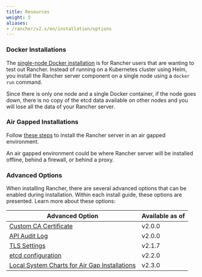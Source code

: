 ```yaml
---
title: Resources
weight: 5
aliases:
- /rancher/v2.x/en/installation/options
---
```


### Docker Installations

The [single-node Docker installation]({{<baseurl>}}/rancher/v2.x/en/installation/other-installation-methods/single-node-docker) is for Rancher users that are wanting to test out Rancher. Instead of running on a Kubernetes cluster using Helm, you install the Rancher server component on a single node using a `docker run` command.

Since there is only one node and a single Docker container, if the node goes down, there is no copy of the etcd data available on other nodes and you will lose all the data of your Rancher server.

### Air Gapped Installations

Follow [these steps]({{<baseurl>}}/rancher/v2.x/en/installation/other-installation-methods/air-gap) to install the Rancher server in an air gapped environment.

An air gapped environment could be where Rancher server will be installed offline, behind a firewall, or behind a proxy.

### Advanced Options

When installing Rancher, there are several advanced options that can be enabled during installation. Within each install guide, these options are presented. Learn more about these options:

| Advanced Option                                                                                                         | Available as of |
| ----------------------------------------------------------------------------------------------------------------------- | --------------- |
| [Custom CA Certificate]({{<baseurl>}}/rancher/v2.x/en/installation/options/custom-ca-root-certificate/)                 | v2.0.0          |
| [API Audit Log]({{<baseurl>}}/rancher/v2.x/en/installation/options/api-audit-log/)                                      | v2.0.0          |
| [TLS Settings]({{<baseurl>}}/rancher/v2.x/en/installation/options/tls-settings/)                                        | v2.1.7          |
| [etcd configuration]({{<baseurl>}}/rancher/v2.x/en/installation/options/etcd/)                                          | v2.2.0          |
| [Local System Charts for Air Gap Installations]({{<baseurl>}}/rancher/v2.x/en/installation/options/local-system-charts) | v2.3.0          |
